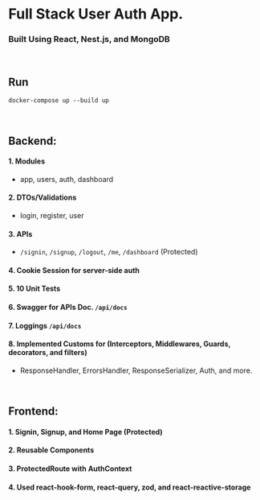 # Full Stack User Auth App.
### Built Using React, Nest.js, and MongoDB
<br/>

## Run 
``` 
docker-compose up --build up
```
<br/>

## Backend:
#### 1. Modules<br/>
- app, users, auth, dashboard<br/>

#### 2. DTOs/Validations <br/>
- login, register, user <br/>

#### 3. APIs <br/>
- `/signin`, `/signup`, `/logout`, `/me`, `/dashboard` (Protected) <br/>

#### 4. Cookie Session for server-side auth <br/>
#### 5. 10 Unit Tests<br/>
#### 6. Swagger for APIs Doc. `/api/docs`
#### 7. Loggings `/api/docs`
#### 8. Implemented Customs for (Interceptors, Middlewares, Guards, decorators, and filters) <br/>
- ResponseHandler, ErrorsHandler, ResponseSerializer, Auth, and more. <br/>
<br/>

## Frontend:
#### 1. Signin, Signup, and Home Page (Protected)
#### 2. Reusable Components
#### 3. ProtectedRoute with AuthContext
#### 4. Used react-hook-form, react-query, zod, and react-reactive-storage
